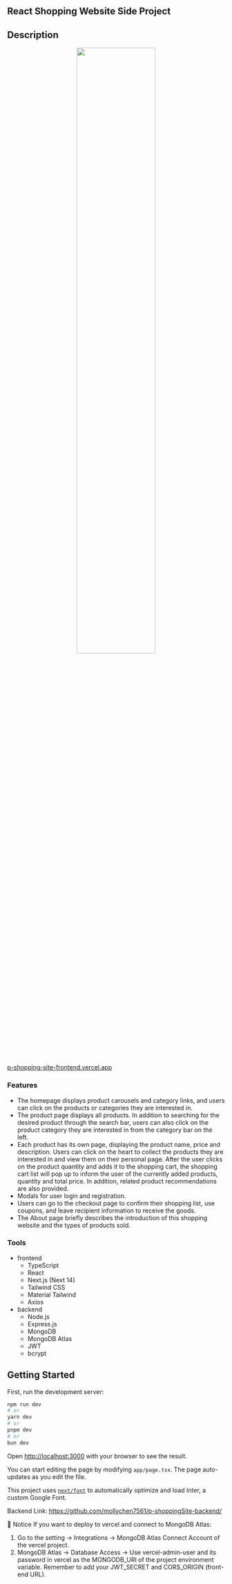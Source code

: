 ## React Shopping Website Side Project

## Description

<center><img src="[https://github.com/mollychen7561/p-calculator/blob/main/public/calculator.png](https://github.com/user-attachments/assets/245ba455-630f-44a8-8f63-a2bb1cb2a2f1)" width="60%"/></center>

[p-shopping-site-frontend.vercel.app](https://p-shopping-site-frontend.vercel.app/)

### Features

- The homepage displays product carousels and category links, and users can click on the products or categories they are interested in.
- The product page displays all products. In addition to searching for the desired product through the search bar, users can also click on the product category they are interested in from the category bar on the left.
- Each product has its own page, displaying the product name, price and description. Users can click on the heart to collect the products they are interested in and view them on their personal page. After the user clicks on the product quantity and adds it to the shopping cart, the shopping cart list will pop up to inform the user of the currently added products, quantity and total price. In addition, related product recommendations are also provided.
- Modals for user login and registration.
- Users can go to the checkout page to confirm their shopping list, use coupons, and leave recipient information to receive the goods.
- The About page briefly describes the introduction of this shopping website and the types of products sold.

### Tools

- frontend
  - TypeScript
  - React
  - Next.js (Next 14)
  - Tailwind CSS
  - Material Tailwind
  - Axios
- backend
  - Node.js  
  - Express.js
  - MongoDB
  - MongoDB Atlas
  - JWT
  - bcrypt 

## Getting Started

First, run the development server:

```bash
npm run dev
# or
yarn dev
# or
pnpm dev
# or
bun dev
```

Open [http://localhost:3000](http://localhost:3000) with your browser to see the result.

You can start editing the page by modifying `app/page.tsx`. The page auto-updates as you edit the file.

This project uses [`next/font`](https://nextjs.org/docs/basic-features/font-optimization) to automatically optimize and load Inter, a custom Google Font.

Backend Link: https://github.com/mollychen7561/p-shoppingSite-backend/

📌 Notice
If you want to deploy to vercel and connect to MongoDB Atlas:
1. Go to the setting -> Integrations -> MongoDB Atlas Connect Account of the vercel project.
2. MongoDB Atlas -> Database Access -> Use vercel-admin-user and its password in vercel as the MONGODB_URI of the project environment variable. Remember to add your JWT_SECRET and CORS_ORIGIN (front-end URL).


